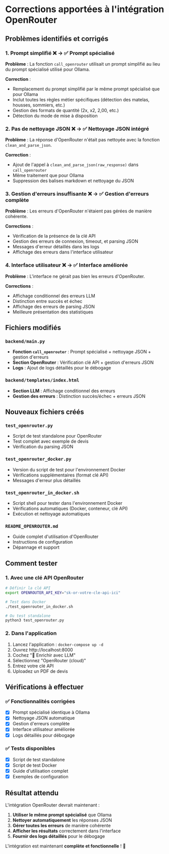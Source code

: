 # Corrections apportées à l'intégration OpenRouter

## Problèmes identifiés et corrigés

### 1. **Prompt simplifié** ❌ → ✅ **Prompt spécialisé**
**Problème** : La fonction `call_openrouter` utilisait un prompt simplifié au lieu du prompt spécialisé utilisé pour Ollama.

**Correction** : 
- Remplacement du prompt simplifié par le même prompt spécialisé que pour Ollama
- Inclut toutes les règles métier spécifiques (détection des matelas, housses, sommiers, etc.)
- Gestion des formats de quantité (2x, x2, 2,00, etc.)
- Détection du mode de mise à disposition

### 2. **Pas de nettoyage JSON** ❌ → ✅ **Nettoyage JSON intégré**
**Problème** : La réponse d'OpenRouter n'était pas nettoyée avec la fonction `clean_and_parse_json`.

**Correction** :
- Ajout de l'appel à `clean_and_parse_json(raw_response)` dans `call_openrouter`
- Même traitement que pour Ollama
- Suppression des balises markdown et nettoyage du JSON

### 3. **Gestion d'erreurs insuffisante** ❌ → ✅ **Gestion d'erreurs complète**
**Problème** : Les erreurs d'OpenRouter n'étaient pas gérées de manière cohérente.

**Corrections** :
- Vérification de la présence de la clé API
- Gestion des erreurs de connexion, timeout, et parsing JSON
- Messages d'erreur détaillés dans les logs
- Affichage des erreurs dans l'interface utilisateur

### 4. **Interface utilisateur** ❌ → ✅ **Interface améliorée**
**Problème** : L'interface ne gérait pas bien les erreurs d'OpenRouter.

**Corrections** :
- Affichage conditionnel des erreurs LLM
- Distinction entre succès et échec
- Affichage des erreurs de parsing JSON
- Meilleure présentation des statistiques

## Fichiers modifiés

### `backend/main.py`
- **Fonction `call_openrouter`** : Prompt spécialisé + nettoyage JSON + gestion d'erreurs
- **Section OpenRouter** : Vérification clé API + gestion d'erreurs JSON
- **Logs** : Ajout de logs détaillés pour le débogage

### `backend/templates/index.html`
- **Section LLM** : Affichage conditionnel des erreurs
- **Gestion des erreurs** : Distinction succès/échec + erreurs JSON

## Nouveaux fichiers créés

### `test_openrouter.py`
- Script de test standalone pour OpenRouter
- Test complet avec exemple de devis
- Vérification du parsing JSON

### `test_openrouter_docker.py`
- Version du script de test pour l'environnement Docker
- Vérifications supplémentaires (format clé API)
- Messages d'erreur plus détaillés

### `test_openrouter_in_docker.sh`
- Script shell pour tester dans l'environnement Docker
- Vérifications automatiques (Docker, conteneur, clé API)
- Exécution et nettoyage automatiques

### `README_OPENROUTER.md`
- Guide complet d'utilisation d'OpenRouter
- Instructions de configuration
- Dépannage et support

## Comment tester

### 1. Avec une clé API OpenRouter
```bash
# Définir la clé API
export OPENROUTER_API_KEY="sk-or-votre-cle-api-ici"

# Test dans Docker
./test_openrouter_in_docker.sh

# Ou test standalone
python3 test_openrouter.py
```

### 2. Dans l'application
1. Lancez l'application : `docker-compose up -d`
2. Ouvrez http://localhost:8000
3. Cochez "🤖 Enrichir avec LLM"
4. Sélectionnez "OpenRouter (cloud)"
5. Entrez votre clé API
6. Uploadez un PDF de devis

## Vérifications à effectuer

### ✅ Fonctionnalités corrigées
- [x] Prompt spécialisé identique à Ollama
- [x] Nettoyage JSON automatique
- [x] Gestion d'erreurs complète
- [x] Interface utilisateur améliorée
- [x] Logs détaillés pour débogage

### ✅ Tests disponibles
- [x] Script de test standalone
- [x] Script de test Docker
- [x] Guide d'utilisation complet
- [x] Exemples de configuration

## Résultat attendu

L'intégration OpenRouter devrait maintenant :
1. **Utiliser le même prompt spécialisé** que Ollama
2. **Nettoyer automatiquement** les réponses JSON
3. **Gérer toutes les erreurs** de manière cohérente
4. **Afficher les résultats** correctement dans l'interface
5. **Fournir des logs détaillés** pour le débogage

L'intégration est maintenant **complète et fonctionnelle** ! 🎉 